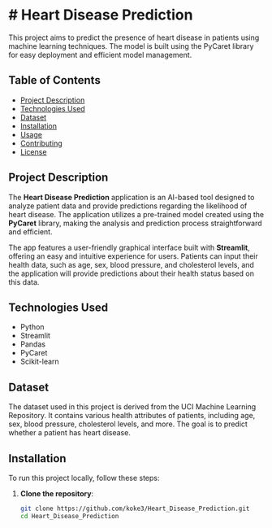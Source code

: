 # # Heart Disease Prediction

This project aims to predict the presence of heart disease in patients using machine learning techniques. The model is built using the PyCaret library for easy deployment and efficient model management.

## Table of Contents
- [Project Description](#project-description)
- [Technologies Used](#technologies-used)
- [Dataset](#dataset)
- [Installation](#installation)
- [Usage](#usage)
- [Contributing](#contributing)
- [License](#license)

## Project Description

The **Heart Disease Prediction** application is an AI-based tool designed to analyze patient data and provide predictions regarding the likelihood of heart disease. The application utilizes a pre-trained model created using the **PyCaret** library, making the analysis and prediction process straightforward and efficient.

The app features a user-friendly graphical interface built with **Streamlit**, offering an easy and intuitive experience for users. Patients can input their health data, such as age, sex, blood pressure, and cholesterol levels, and the application will provide predictions about their health status based on this data.

## Technologies Used

- Python
- Streamlit
- Pandas
- PyCaret
- Scikit-learn

## Dataset

The dataset used in this project is derived from the UCI Machine Learning Repository. It contains various health attributes of patients, including age, sex, blood pressure, cholesterol levels, and more. The goal is to predict whether a patient has heart disease.

## Installation

To run this project locally, follow these steps:

1. **Clone the repository**:
   ```bash
   git clone https://github.com/koke3/Heart_Disease_Prediction.git
   cd Heart_Disease_Prediction
